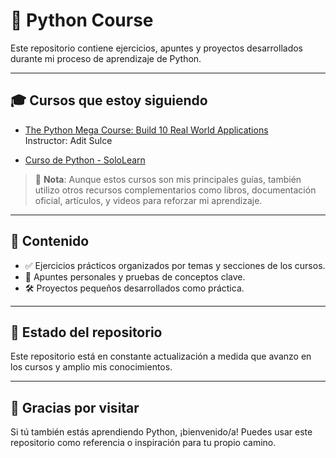 # 📘 Python Course

Este repositorio contiene ejercicios, apuntes y proyectos desarrollados durante mi proceso de aprendizaje de Python.

---

## 🎓 Cursos que estoy siguiendo

- [The Python Mega Course: Build 10 Real World Applications](https://www.udemy.com/course/the-python-mega-course/)  
  Instructor: Adit Sulce

- [Curso de Python - SoloLearn](https://www.sololearn.com/es/learn/courses/python-introduction)

> 📝 **Nota**: Aunque estos cursos son mis principales guías, también utilizo otros recursos complementarios como libros, documentación oficial, artículos, y videos para reforzar mi aprendizaje.

---

## 📂 Contenido

- ✅ Ejercicios prácticos organizados por temas y secciones de los cursos.
- 🧠 Apuntes personales y pruebas de conceptos clave.
- 🛠️ Proyectos pequeños desarrollados como práctica.

---

## 🚧 Estado del repositorio

Este repositorio está en constante actualización a medida que avanzo en los cursos y amplio mis conocimientos.

---

## 🙌 Gracias por visitar

Si tú también estás aprendiendo Python, ¡bienvenido/a! Puedes usar este repositorio como referencia o inspiración para tu propio camino.
